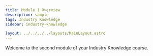 ```yaml
---
title: Module 1 Overview
description: sample
tags: Industry Knowledge
sidebar: industry-knowledge

layout: ../../../../layouts/MainLayout.astro
---
```


Welcome to the second module of your Industry Knowledge course.
